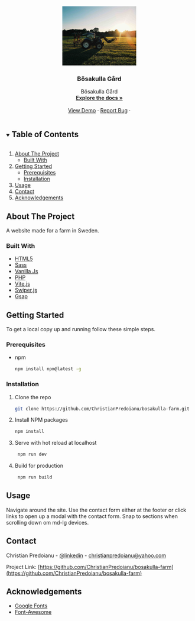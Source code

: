 
 <!-- PROJECT LOGO -->   
<br />
<p align="center">
  <a href="https://github.com/ChristianPredoianu/bosakulla-farm">
    <img src="/assets/tractor.JPG" alt="Logo" width="200" height="160">
  </a> 

  <h3 align="center">Bösakulla Gård</h3>
   
  <p align="center">
   Bösakulla Gård
    <br />
    <a href="https://github.com/ChristianPredoianu/bosakulla-farm"><strong>Explore the docs »</strong></a>
    <br />
    <br />
    <a href="https://bosakullagard.se/">View Demo</a>
    ·
    <a href="https://github.com/ChristianPredoianu/bosakulla-farm/issues">Report Bug</a>
    ·  
  </p>
</p>

 

<!-- TABLE OF CONTENTS -->
<details open="open">
  <summary><h2 style="display: inline-block">Table of Contents</h2></summary>
  <ol>
    <li>
      <a href="#about-the-project">About The Project</a>
      <ul>
        <li><a href="#built-with">Built With</a></li>
      </ul>
    </li>
    <li>
      <a href="#getting-started">Getting Started</a>
      <ul>
        <li><a href="#prerequisites">Prerequisites</a></li>
        <li><a href="#installation">Installation</a></li>
      </ul>
    </li>
    <li><a href="#usage">Usage</a></li>
    <li><a href="#contact">Contact</a></li>
    <li><a href="#acknowledgements">Acknowledgements</a></li>
  </ol>
</details>



<!-- ABOUT THE PROJECT -->
## About The Project

A website made for a farm in Sweden.

### Built With

* [HTML5](https://developer.mozilla.org/en-US/docs/Glossary/HTML5)
* [Sass](https://sass-lang.com/)
* [Vanilla Js](https://developer.mozilla.org/en-US/docs/Web/JavaScript)
* [PHP](https://www.php.net/)
* [Vite.js](https://vitejs.dev/)
* [Swiper.js](https://vitejs.dev/)
* [Gsap](https://greensock.com/gsap/)



<!-- GETTING STARTED -->
## Getting Started

To get a local copy up and running follow these simple steps.

### Prerequisites

* npm
  ```sh
  npm install npm@latest -g
  ```

### Installation

1. Clone the repo
   ```sh
   git clone https://github.com/ChristianPredoianu/bosakulla-farm.git
   ```
2. Install NPM packages
   ```sh
   npm install
   ``` 
3. Serve with hot reload at localhost
   ```sh
    npm run dev
   ``` 
5. Build for production 
   ```sh
    npm run build
   
   ```

   

   
   
   
   
   
<!-- USAGE EXAMPLES -->
## Usage

Navigate around the site. Use the contact form either at the footer or click links to open up a modal with the contact form.
Snap to sections when scrolling down om md-lg devices.

<!-- CONTACT -->
## Contact

Christian Predoianu - [@linkedin](https://se.linkedin.com/in/christian-predoianu-369218157) - christianpredoianu@yahoo.com

Project Link: [https://github.com/ChristianPredoianu/bosakulla-farm](https://github.com/ChristianPredoianu/bosakulla-farm)


<!-- ACKNOWLEDGEMENTS --> 
## Acknowledgements
* [Google Fonts](https://fonts.google.com/)
* [Font-Awesome](https://fontawesome.com/)



<!-- MARKDOWN LINKS & IMAGES -->
<!-- https://www.markdownguide.org/basic-syntax/#reference-style-links -->
[contributors-shield]: https://img.shields.io/github/contributors/github_username/repo.svg?style=for-the-badge
[contributors-url]: https://github.com/github_username/repo/graphs/contributors
[forks-shield]: https://img.shields.io/github/forks/github_username/repo.svg?style=for-the-badge
[forks-url]: https://github.com/github_username/repo/network/members
[stars-shield]: https://img.shields.io/github/stars/github_username/repo.svg?style=for-the-badge
[stars-url]: https://github.com/github_username/repo/stargazers
[issues-shield]: https://img.shields.io/github/issues/github_username/repo.svg?style=for-the-badge
[issues-url]: https://github.com/github_username/repo/issues
[license-shield]: https://img.shields.io/github/license/github_username/repo.svg?style=for-the-badge 
[license-url]: https://github.com/github_username/repo/blob/master/LICENSE.txt 
[linkedin-shield]: https://img.shields.io/badge/-LinkedIn-black.svg?style=for-the-badge&logo=linkedin&colorB=555
[linkedin-url]: https://linkedin.com/in/github_username    
 

